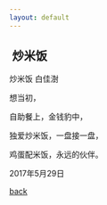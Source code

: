 ```yaml
---
layout: default
---
```


##  炒米饭   

炒米饭   白佳澍
 
 
想当初，

自助餐上，金钱豹中，

独爱炒米饭，一盘接一盘，

鸡蛋配米饭，永远的伙伴。     

   2017年5月29日
           
[back](./)
